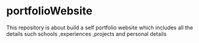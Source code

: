# portfolioWebsite
This repository is about build a self portfolio website which includes all the details such schools ,experiences ,projects and personal details
